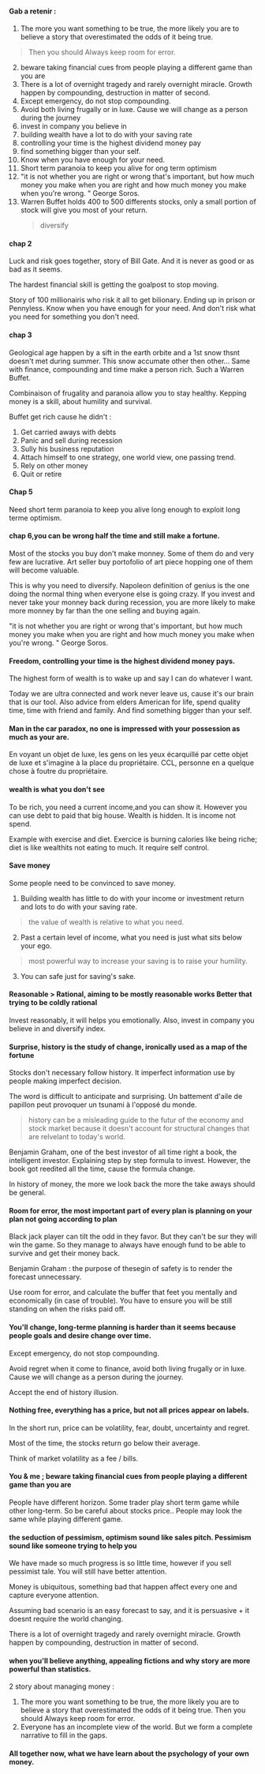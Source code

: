 #### Gab a retenir : 
1. The more you want something to be true, the more likely you are to believe a story that overestimated the odds of it being true.
> Then you should Always keep room for error.
2. beware taking financial cues from people playing a
different game than you are
3. There is a lot of overnight tragedy and rarely overnight miracle. Growth happen by compounding, destruction in matter of second.
4. Except emergency, do not stop compounding.
5. Avoid both living frugally or in luxe. Cause we will change as a person during the journey
6. invest in company you believe in
7. building wealth have a lot to do with your saving rate
8. controlling your time is the highest dividend money pay
9. find something bigger than your self.
10. Know when you have enough for your need.
11. Short term paranoia to keep you alive for ong term optimism
12. "it is not whether you are right or wrong that's important, but how much money you make when you are right and how much money you make when you're wrong. " George Soros.
13. Warren Buffet holds 400 to 500 differents stocks, only a small portion of stock will give you most of your return.
	> diversify

#### chap 2
Luck and risk goes together, story of Bill Gate. And it is never as good or as bad as it seems. 

The hardest financial skill is getting the goalpost to stop moving. 

Story of 100 millionairis who risk it all to get bilionary. Ending up in prison or Pennyless. Know when you have enough for your need. And don't risk what you need for something you don't need. 

#### chap 3 
Geological age happen by a sift in the earth orbite and a 1st snow thsnt doesn't met during summer. This snow accumate other then other... 
Same with finance, compounding and time make a person rich. Such a Warren Buffet. 

Combinaison of frugality and paranoia allow you to stay healthy. 
Kepping money is a skill, about humility and survival. 

Buffet get rich cause he didn't :
1. Get carried aways with debts 
2. Panic and sell during recession 
3. Sully his business reputation 
4. Attach himself to one strategy, one world view, one passing trend. 
5. Rely on other money 
6. Quit or retire 


#### Chap 5
Need short term paranoia to keep you alive long enough to exploit long terme optimism. 

#### chap 6,you can be wrong half the time and still make a fortune. 

Most of the stocks you buy don't make monney. Some of them do and very few are lucrative.
Art seller buy portofolio of art piece hopping one of them will become valuable.

This is why you need to diversify. 
Napoleon definition of genius is the one doing the normal thing when everyone else is going crazy. 
If you invest and never take your monney back during recession, you are more likely to make more monney by far than the one selling and buying again. 

"it is not whether you are right or wrong that's important, but how much money you make when you are right and how much money you make when you're wrong. " George Soros. 

#### Freedom, controlling your time is the highest dividend money pays. 

The highest form of wealth is to wake up and say I can do whatever I want. 

Today we are ultra connected and work never leave us, cause it's our brain that is our tool.
Also advice from elders American for life, spend quality time, time with friend and family. And find something bigger than your self. 

#### Man in the car paradox, no one is impressed with your possession as much as your are. 

En voyant un objet de luxe, les gens on les yeux écarquillé par cette objet de luxe et s'imagine à la place du propriétaire. CCL, personne en a quelque chose à foutre du propriétaire. 


#### wealth is what you don't see
To be rich, you need a current income,and you can show it. However you can use debt to paid that big house.
Wealth is hidden. It is income not spend. 

Example with exercise and diet. 
Exercice is burning calories like being riche; diet is like wealthits not eating to much. It require self control. 


#### Save money 
Some people need to be convinced to save money. 

1. Building wealth has little to do with your income or investment return and lots to do with your saving rate. 

> the value of wealth is relative to what you need. 
2. Past a certain level of income, what you need is just what sits below your ego. 
> most powerful way to increase your saving is to raise your humility. 
3. You can safe just for saving's sake. 


#### Reasonable > Rational, aiming to be mostly reasonable works Better that trying to be coldly rational 
Invest reasonably, it will helps you emotionally. 
Also, invest in company you believe in and diversify index. 

#### Surprise, history is the study of change, ironically used as a map of the fortune

Stocks don't necessary follow history. It imperfect information use by people making imperfect decision. 

The word is difficult to anticipate and surprising. Un battement d'aile de papillon peut provoquer un tsunami à l'opposé du monde. 

> history can be a misleading guide to the futur of the economy and stock market because it doesn't account for structural changes that are relvelant to today's world. 

Benjamin Graham, one of the best investor of all time right a book, the intelligent investor. Explaining step by step formula to invest. However, the book got reedited all the time, cause the formula change. 

In history of money, the more we look back the more the take aways should be general. 

#### Room for error, the most important part of every plan is planning on your plan not going according to plan 

Black jack player can tilt the odd in they favor. But they can't be sur they will win the game. 
So they manage to always have enough fund to be able to survive and get their money back. 

Benjamin Graham : the purpose of thesegin of safety is to render the forecast unnecessary. 

Use room for error, and calculate the buffer that feet you mentally and economically (in case of trouble). 
You have to ensure you will be still standing on when the risks paid off. 


#### You'll change, long-terme planning is harder than it seems because people goals and desire change over time.

Except emergency, do not stop compounding. 

Avoid regret when it come to finance, avoid both living frugally or in luxe. Cause we will change as a person during the journey. 

Accept the end of history illusion. 


#### Nothing free, everything has a price, but not all prices appear on labels. 

In the short run, price can be volatility, fear, doubt, uncertainty and regret. 

Most of the time, the stocks return go below their average. 

Think of market volatility as a fee / bills. 


#### You & me ; beware taking financial cues from people playing a different game than you are

People have different horizon. Some trader play short term game while other long-term. So be careful about stocks price.. 
People may look the same while playing different game. 


#### the seduction of pessimism, optimism sound like sales pitch. Pessimism sound like someone trying to help you 

We have made so much progress is so little time, however if you sell pessimist tale. You will still have better attention. 

Money is ubiquitous, something bad that happen affect every one and capture everyone attention. 

Assuming bad scenario is an easy forecast to say, and it is persuasive + it doesnt require the world changing. 

There is a lot of overnight tragedy and rarely overnight miracle. 
Growth happen by compounding, destruction in matter of second. 



#### when you'll believe anything, appealing fictions and why story are more powerful than statistics. 
2 story about managing money :

1. The more you want something to be true, the more likely you are to believe a story that overestimated the odds of it being true. 
          Then you should Always keep room for error. 
2. Everyone has an incomplete view of the world. But we form a complete narrative to fill in the gaps. 


#### All together now, what we have learn about the psychology of your own money. 


